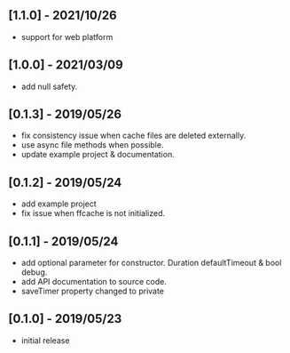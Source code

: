 ## [1.1.0] - 2021/10/26

* support for web platform

## [1.0.0] - 2021/03/09

* add null safety.

## [0.1.3] - 2019/05/26

* fix consistency issue when cache files are deleted externally.
* use async file methods when possible.
* update example project & documentation.

## [0.1.2] - 2019/05/24

* add example project
* fix issue when ffcache is not initialized.

## [0.1.1] - 2019/05/24

* add optional parameter for constructor. Duration defaultTimeout & bool debug.
* add API documentation to source code.
* saveTimer property changed to private

## [0.1.0] - 2019/05/23

* initial release
